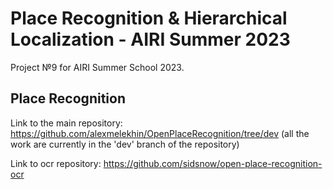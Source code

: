 # Place Recognition & Hierarchical Localization - AIRI Summer 2023

Project №9 for AIRI Summer School 2023.

## Place Recognition

Link to the main repository: https://github.com/alexmelekhin/OpenPlaceRecognition/tree/dev (all the work are currently in the 'dev' branch of the repository)

Link to ocr repository: https://github.com/sidsnow/open-place-recognition-ocr
